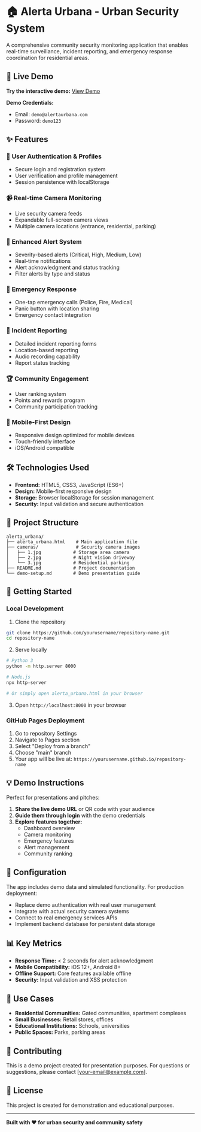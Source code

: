# 🏠 Alerta Urbana - Urban Security System

A comprehensive community security monitoring application that enables real-time surveillance, incident reporting, and emergency response coordination for residential areas.

## 🚀 Live Demo

**Try the interactive demo:** [View Demo](https://yourusername.github.io/repository-name)

**Demo Credentials:**
- Email: `demo@alertaurbana.com`
- Password: `demo123`

## ✨ Features

### 🔐 **User Authentication & Profiles**
- Secure login and registration system
- User verification and profile management
- Session persistence with localStorage

### 📹 **Real-time Camera Monitoring**
- Live security camera feeds
- Expandable full-screen camera views
- Multiple camera locations (entrance, residential, parking)

### 🚨 **Enhanced Alert System**
- Severity-based alerts (Critical, High, Medium, Low)
- Real-time notifications
- Alert acknowledgment and status tracking
- Filter alerts by type and status

### 🏥 **Emergency Response**
- One-tap emergency calls (Police, Fire, Medical)
- Panic button with location sharing
- Emergency contact integration

### 📝 **Incident Reporting**
- Detailed incident reporting forms
- Location-based reporting
- Audio recording capability
- Report status tracking

### 🏆 **Community Engagement**
- User ranking system
- Points and rewards program
- Community participation tracking

### 📱 **Mobile-First Design**
- Responsive design optimized for mobile devices
- Touch-friendly interface
- iOS/Android compatible

## 🛠️ Technologies Used

- **Frontend:** HTML5, CSS3, JavaScript (ES6+)
- **Design:** Mobile-first responsive design
- **Storage:** Browser localStorage for session management
- **Security:** Input validation and secure authentication

## 📂 Project Structure

```
alerta_urbana/
├── alerta_urbana.html    # Main application file
├── cameras/              # Security camera images
│   ├── 1.jpg            # Storage area camera
│   ├── 2.jpg            # Night vision driveway
│   └── 3.jpg            # Residential parking
├── README.md            # Project documentation
└── demo-setup.md        # Demo presentation guide
```

## 🚀 Getting Started

### Local Development
1. Clone the repository
```bash
git clone https://github.com/yourusername/repository-name.git
cd repository-name
```

2. Serve locally
```bash
# Python 3
python -m http.server 8000

# Node.js
npx http-server

# Or simply open alerta_urbana.html in your browser
```

3. Open `http://localhost:8000` in your browser

### GitHub Pages Deployment
1. Go to repository Settings
2. Navigate to Pages section
3. Select "Deploy from a branch"
4. Choose "main" branch
5. Your app will be live at: `https://yourusername.github.io/repository-name`

## 💡 Demo Instructions

Perfect for presentations and pitches:

1. **Share the live demo URL** or QR code with your audience
2. **Guide them through login** with the demo credentials
3. **Explore features together:**
   - Dashboard overview
   - Camera monitoring
   - Emergency features
   - Alert management
   - Community ranking

## 🔧 Configuration

The app includes demo data and simulated functionality. For production deployment:

- Replace demo authentication with real user management
- Integrate with actual security camera systems
- Connect to real emergency services APIs
- Implement backend database for persistent data storage

## 📊 Key Metrics

- **Response Time:** < 2 seconds for alert acknowledgment
- **Mobile Compatibility:** iOS 12+, Android 8+
- **Offline Support:** Core features available offline
- **Security:** Input validation and XSS protection

## 🎯 Use Cases

- **Residential Communities:** Gated communities, apartment complexes
- **Small Businesses:** Retail stores, offices
- **Educational Institutions:** Schools, universities
- **Public Spaces:** Parks, parking areas

## 🤝 Contributing

This is a demo project created for presentation purposes. For questions or suggestions, please contact [your-email@example.com].

## 📄 License

This project is created for demonstration and educational purposes.

---

**Built with ❤️ for urban security and community safety**